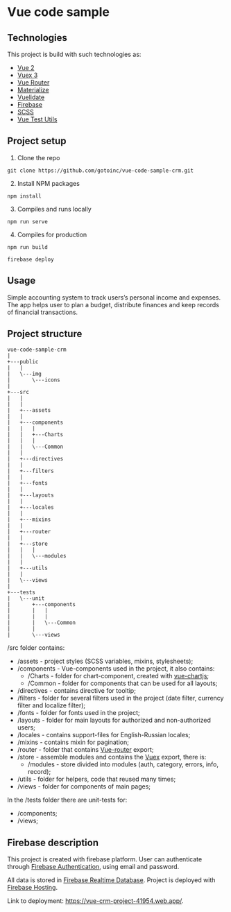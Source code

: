# Vue code sample

## Technologies
This project is build with such technologies as:
* [Vue 2](https://vuejs.org/)
* [Vuex 3](https://vuex.vuejs.org/)
* [Vue Router](https://router.vuejs.org/)
* [Materialize](https://materializecss.com/)
* [Vuelidate](https://vuelidate.js.org/)
* [Firebase](https://firebase.google.com/)
* [SCSS](https://sass-lang.com/)
* [Vue Test Utils](https://vue-test-utils.vuejs.org/)
## Project setup
1. Clone the repo
```
git clone https://github.com/gotoinc/vue-code-sample-crm.git
```
2. Install NPM packages
```
npm install
```
3. Compiles and runs locally

```
npm run serve
```
4. Compiles for production
 ```
npm run build

firebase deploy
```

## Usage
Simple accounting system to track users’s personal income and expenses. 
The app helps user to plan a budget, distribute finances and keep records of financial transactions.

## Project structure



```
vue-code-sample-crm
|            
+---public
|   |   
|   \---img
|       \---icons
|             
+---src
|   | 
|   |   
|   +---assets
|   |       
|   +---components
|   |   |   
|   |   +---Charts   
|   |   |       
|   |   \---Common       
|   |           
|   +---directives
|   |       
|   +---filters
|   |       
|   +---fonts
|   |       
|   +---layouts
|   |       
|   +---locales
|   |       
|   +---mixins
|   |       
|   +---router
|   |       
|   +---store
|   |   |   
|   |   \---modules
|   |           
|   +---utils
|   |       
|   \---views
|           
+---tests
|   \---unit
|       +---components
|       |   | 
|       |   |   
|       |   \---Common
|       |           
|       \---views
```
/src folder contains:
* /assets - project styles (SCSS variables, mixins, stylesheets);
* /components - Vue-components used in the project, it also contains:
  * /Charts - folder for chart-component, created with [vue-chartjs](https://vue-chartjs.org/);
  * /Common - folder for components that can be used for all layouts;
* /directives - contains directive for tooltip;
* /filters - folder for several filters used in the project (date filter, currency filter and localize filter);
* /fonts - folder for fonts used in the project;
* /layouts - folder for main layouts for authorized and non-authorized users;
* /locales - contains support-files for English-Russian locales;
* /mixins - contains mixin for pagination;
* /router - folder that contains [Vue-router](https://router.vuejs.org/) export;
* /store - assemble modules and contains the [Vuex](https://vuex.vuejs.org/) export, there is:
  * /modules - store divided into modules (auth, category, errors, info, record);
* /utils - folder for helpers, code that reused many times;
* /views - folder for components of main pages;

In the /tests folder there are unit-tests for:
* /components;
* /views;

## Firebase description

This project is created with firebase platform.
User can authenticate through [Firebase Authentication](https://firebase.google.com/docs/auth), using email and password.

All data is stored in [Firebase Realtime Database](https://firebase.google.com/docs/database).
Project is deployed with [Firebase Hosting](https://firebase.google.com/docs/hosting).

Link to deployment: https://vue-crm-project-41954.web.app/.







